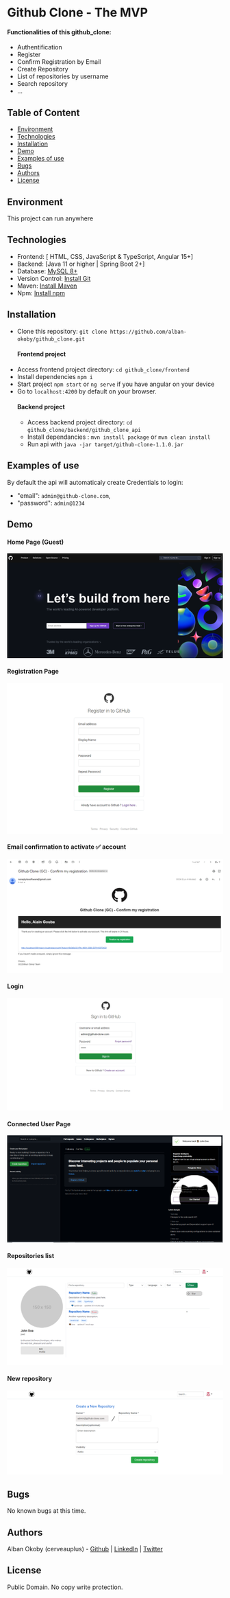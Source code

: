 # Github Clone - The MVP

#### Functionalities of this github_clone:
* Authentification
* Register
* Confirm Registration by Email
* Create Repository
* List of repositories by username
* Search repository
* ...

## Table of Content
* [Environment](#environment)
* [Technologies](#technologies)
* [Installation](#installation)
* [Demo](#demo)
* [Examples of use](#examples-of-use)
* [Bugs](#bugs)
* [Authors](#authors)
* [License](#license)

## Environment
This project can run anywhere

## Technologies
* Frontend: [ HTML, CSS, JavaScript & TypeScript, Angular 15+]
* Backend: [Java 11 or higher | Spring Boot 2+]
* Database: [MySQL 8+](https://dev.mysql.com/downloads/installer/)
* Version Control: [Install Git](https://git-scm.com/book/fr/v2/D%C3%A9marrage-rapide-Installation-de-Git)
* Maven: [Install Maven](https://maven.apache.org/install.html)
* Npm: [Install npm](https://docs.npmjs.com/downloading-and-installing-node-js-and-npm)

## Installation
* Clone this repository: `git clone https://github.com/alban-okoby/github_clone.git`
  #### Frontend project
* Access frontend project directory: `cd github_clone/frontend`
* Install dependencies `npm i`
* Start project `npm start` or `ng serve` if you have angular on your device
* Go to `localhost:4200` by default on your browser.
  #### Backend project
  * Access backend project directory: `cd github_clone/backend/github_clone_api`
  * Install dependancies : `mvn install package` or `mvn clean install`
  * Run api with `java -jar target/github-clone-1.1.0.jar`

## Examples of use
By default the api will automaticaly create Credentials to login:
  - "email": `admin@github-clone.com`,
  - "password": `admin@1234`
## Demo
#### Home Page (Guest)
 <img src="https://github.com/alban-okoby/github_clone/blob/main/assets/images/demo/guest_page.png" />
 
#### Registration Page
 <img src="https://github.com/alban-okoby/github_clone/blob/main/assets/images/demo/signup_page.png" />
 
#### Email confirmation to activate ✅ account 
 <img src="https://github.com/alban-okoby/github_clone/blob/main/assets/images/demo/mail.PNG" />
 
#### Login
  <img src="https://github.com/alban-okoby/github_clone/blob/main/assets/images/demo/login_page.png" />
  
#### Connected User Page
  <img src="https://github.com/alban-okoby/github_clone/blob/main/assets/images/demo/user_connected_page.PNG" />
  
#### Repositories list
<img src="https://github.com/alban-okoby/github_clone/blob/main/assets/images/demo/list_repository.png" />

#### New repository 
<img src="https://github.com/alban-okoby/github_clone/blob/main/assets/images/demo/new_repository.png" />

## Bugs
No known bugs at this time. 

## Authors
Alban Okoby (cerveauplus) - [Github](https://github.com/alban-okoby)  | [Linkedln](https://linkedin.com/in/alban-okoby-software-developer) | [Twitter](https://twitter.com/AlbanOkoby)

## License
Public Domain. No copy write protection. 
